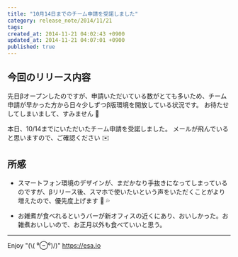 ```yaml
---
title: "10月14日までのチーム申請を受諾しました"
category: release_note/2014/11/21
tags: 
created_at: 2014-11-21 04:02:43 +0900
updated_at: 2014-11-21 04:07:01 +0900
published: true
---
```


## 今回のリリース内容

先日βオープンしたのですが、申請いただいている数がとても多いため、チーム申請が早かった方から日々少しずつβ版環境を開放している状況です。 
お待たせしてしまいまして、すみません :bow:

本日、10/14までにいただいたチーム申請を受諾しました。
メールが飛んでいると思いますので、ご確認ください :envelope: 

## 所感

- スマートフォン環境のデザインが、まだかなり手抜きになってしまっているのですが、βリリース後、スマホで使いたいという声をいただくことがより増えたので、優先度上げます :iphone: :sweat_drops:

- お雑煮が食べれるというバーが新オフィスの近くにあり、おいしかった。お雑煮おいしいので、お正月以外も食べていいと思う。 

---
Enjoy "(\\( ⁰⊖⁰)/)"
https://esa.io

